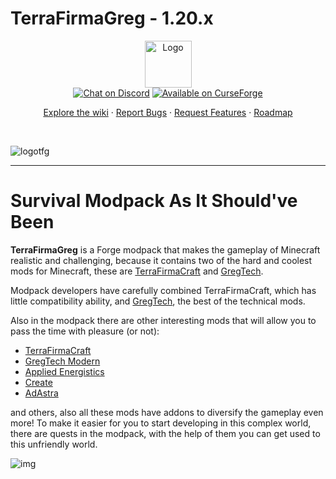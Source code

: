 # TerraFirmaGreg - 1.20.x

<div align="center">
  <a href="https://github.com/TerraFirmaGreg-Team/TFG-Modpack-1.20.x">
    <img src="https://github.com/TerraFirmaGreg-Team/.github/blob/4980f6f22fd8a7ecab65230b87964c8db23efbc2/branding/logo.png?raw=true" alt="Logo" height="75">
  </a>
  <br/>

  <a href="https://discord.gg/terrafirmagreg">
  <img src="https://cdn.jsdelivr.net/npm/@intergrav/devins-badges/assets/compact-minimal/social/discord-singular_vector.svg" alt="Chat on Discord"></a>

  <a href="https://www.curseforge.com/minecraft/modpacks/terrafirmagreg/files?page=1&pageSize=20&version=1.20.2">
  <img src="https://cdn.jsdelivr.net/npm/@intergrav/devins-badges/assets/compact-minimal/available/curseforge_vector.svg" alt="Available on СurseForge"></a>
  <br/>
  <p align="center">
    <a href="https://github.com/TerraFirmaGreg-Team/TFG-Modpack-1.20.x/wiki">Explore the wiki</a>
    ·
    <a href="https://github.com/TerraFirmaGreg-Team/TFG-Modpack-1.20.x/issues">Report Bugs</a>
    ·
    <a href="https://github.com/TerraFirmaGreg-Team/TFG-Modpack-1.20.x/issues">Request Features</a>
    ·
    <a href="https://github.com/TerraFirmaGreg-Team/projects/10">Roadmap</a>
  </p>
</div>
<br/>

![logotfg](https://user-images.githubusercontent.com/52341158/131987786-bf99e1af-318c-4ed4-a6f8-c4617d692adb.png)

***

# Survival Modpack As It Should've Been

**TerraFirmaGreg** is a Forge modpack that makes the gameplay of Minecraft realistic and challenging, because it contains two of the hard and coolest mods for Minecraft, these are [TerraFirmaCraft](https://modrinth.com/mod/terrafirmacraft) and [GregTech](https://modrinth.com/mod/gregtechceu-modern).

Modpack developers have carefully combined TerraFirmaCraft, which has little compatibility ability, and [GregTech](https://modrinth.com/mod/gregtechceu-modern), the best of the technical mods.

Also in the modpack there are other interesting mods that will allow you to pass the time with pleasure (or not): 

- [TerraFirmaCraft](https://modrinth.com/mod/terrafirmacraft)
- [GregTech Modern](https://modrinth.com/mod/gregtechceu-modern)
- [Applied Energistics](https://modrinth.com/mod/ae2)
- [Create](https://modrinth.com/mod/create)
- [AdAstra](https://modrinth.com/mod/ad-astra)


and others, also all these mods have addons to diversify the gameplay even more! To make it easier for you to start developing in this complex world, there are quests in the modpack, with the help of them you can get used to this unfriendly world.

![img](https://github.com/TerraFirmaGreg-Team/TFG-Modpack-1.12.x/assets/55663835/0a71cfbf-c519-45b8-820c-c5ad6bf90e46)
